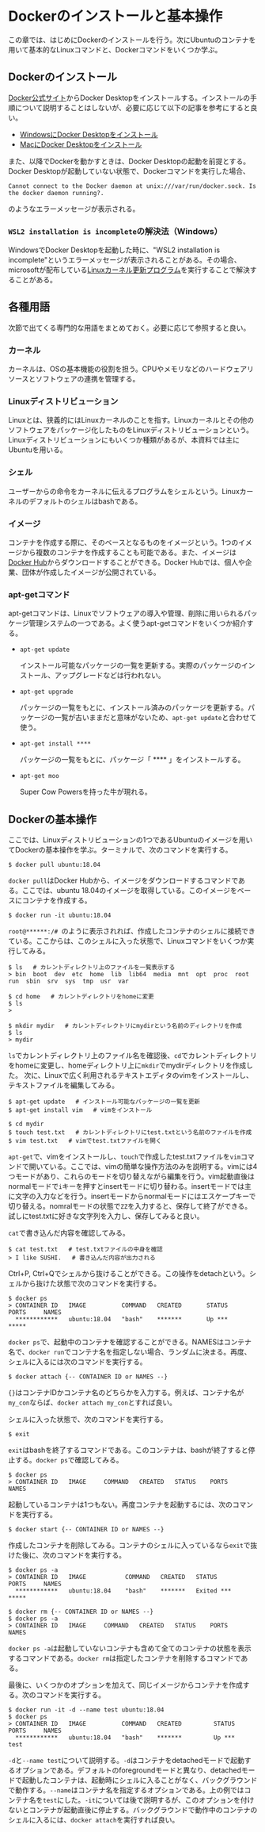 # Dockerのインストールと基本操作

この章では、はじめにDockerのインストールを行う。次にUbuntuのコンテナを用いて基本的なLinuxコマンドと、Dockerコマンドをいくつか学ぶ。

## Dockerのインストール

[Docker公式サイト](https://www.docker.com/)からDocker Desktopをインストールする。インストールの手順について説明することはしないが、必要に応じて以下の記事を参考にすると良い。
* [WindowsにDocker Desktopをインストール](https://docs.docker.jp/desktop/windows/install.html#windows-docker-desktop)
* [MacにDocker Desktopをインストール](https://docs.docker.jp/desktop/mac/install.html)

また、以降でDockerを動かすときは、Docker Desktopの起動を前提とする。Docker Desktopが起動していない状態で、Dockerコマンドを実行した場合、
```
Cannot connect to the Docker daemon at unix:///var/run/docker.sock. Is the docker daemon running?.
```

のようなエラーメッセージが表示される。

### `WSL2 installation is incomplete`の解決法（Windows）
WindowsでDocker Desktopを起動した時に、"WSL2 installation is incomplete"というエラーメッセージが表示されることがある。その場合、microsoftが配布している[Linuxカーネル更新プログラム](https://wslstorestorage.blob.core.windows.net/wslblob/wsl_update_x64.msi)を実行することで解決することがある。

## 各種用語

次節で出てくる専門的な用語をまとめておく。必要に応じて参照すると良い。

### カーネル
カーネルは、OSの基本機能の役割を担う。CPUやメモリなどのハードウェアリソースとソフトウェアの連携を管理する。
### Linuxディストリビューション
Linuxとは、狭義的にはLinuxカーネルのことを指す。Linuxカーネルとその他のソフトウェアをパッケージ化したものをLinuxディストリビューションという。Linuxディストリビューションにもいくつか種類があるが、本資料では主にUbuntuを用いる。
### シェル
ユーザーからの命令をカーネルに伝えるプログラムをシェルという。Linuxカーネルのデフォルトのシェルはbashである。
### イメージ
コンテナを作成する際に、そのベースとなるものをイメージという。1つのイメージから複数のコンテナを作成することも可能である。また、イメージは[Docker Hub](https://hub.docker.com/)からダウンロードすることができる。Docker Hubでは、個人や企業、団体が作成したイメージが公開されている。
### apt-getコマンド
apt-getコマンドは、Linuxでソフトウェアの導入や管理、削除に用いられるパッケージ管理システムの一つである。よく使うapt-getコマンドをいくつか紹介する。

* `apt-get update`

    インストール可能なパッケージの一覧を更新する。実際のパッケージのインストール、アップグレードなどは行われない。
* `apt-get upgrade`

    パッケージの一覧をもとに、インストール済みのパッケージを更新する。パッケージの一覧が古いままだと意味がないため、`apt-get update`と合わせて使う。
* `apt-get install ****`

    パッケージの一覧をもとに、パッケージ「 **** 」をインストールする。
* `apt-get moo`

    Super Cow Powersを持った牛が現れる。

## Dockerの基本操作

ここでは、Linuxディストリビューションの1つであるUbuntuのイメージを用いてDockerの基本操作を学ぶ。ターミナルで、次のコマンドを実行する。
```shell
$ docker pull ubuntu:18.04
```
`docker pull`はDocker Hubから、イメージをダウンロードするコマンドである。ここでは、ubuntu 18.04のイメージを取得している。このイメージをベースにコンテナを作成する。
```shell
$ docker run -it ubuntu:18.04
```
`root@******:/# `のように表示されれば、作成したコンテナのシェルに接続できている。ここからは、このシェルに入った状態で、Linuxコマンドをいくつか実行してみる。
```shell
$ ls   # カレントディレクトリ上のファイルを一覧表示する
> bin  boot  dev  etc  home  lib  lib64  media  mnt  opt  proc  root  run  sbin  srv  sys  tmp  usr  var

$ cd home   # カレントディレクトリをhomeに変更
$ ls
> 

$ mkdir mydir   # カレントディレクトリにmydirという名前のディレクトリを作成
$ ls
> mydir
```
`ls`でカレントディレクトリ上のファイル名を確認後、`cd`でカレントディレクトリをhomeに変更し、homeディレクトリ上に`mkdir`でmydirディレクトリを作成した。
次に、Linuxで広く利用されるテキストエディタのvimをインストールし、テキストファイルを編集してみる。

```shell
$ apt-get update   # インストール可能なパッケージの一覧を更新
$ apt-get install vim   # vimをインストール

$ cd mydir
$ touch test.txt   # カレントディレクトリにtest.txtという名前のファイルを作成
$ vim test.txt   # vimでtest.txtファイルを開く
```
`apt-get`で、vimをインストールし、`touch`で作成したtest.txtファイルを`vim`コマンドで開いている。ここでは、vimの簡単な操作方法のみを説明する。vimには4つモードがあり、これらのモードを切り替えながら編集を行う。vim起動直後はnormalモードで`i`キーを押すとinsertモードに切り替わる。insertモードでは主に文字の入力などを行う。insertモードからnormalモードにはエスケープキーで切り替える。nomralモードの状態で`ZZ`を入力すると、保存して終了ができる。試しにtest.txtに好きな文字列を入力し、保存してみると良い。

`cat`で書き込んだ内容を確認してみる。
```shell
$ cat test.txt   # test.txtファイルの中身を確認
> I like SUSHI.   # 書き込んだ内容が出力される
```

Ctrl+P, Ctrl+Qでシェルから抜けることができる。この操作をdetachという。シェルから抜けた状態で次のコマンドを実行する。
```shell
$ docker ps
> CONTAINER ID   IMAGE          COMMAND   CREATED       STATUS         PORTS     NAMES
  ************   ubuntu:18.04   "bash"    *******       Up ***                   *****
```
`docker ps`で、起動中のコンテナを確認することができる。NAMESはコンテナ名で、`docker run`でコンテナ名を指定しない場合、ランダムに決まる。再度、シェルに入るには次のコマンドを実行する。
```shell
$ docker attach {-- CONTAINER ID or NAMES --}
```
`{}`はコンテナIDかコンテナ名のどちらかを入力する。例えば、コンテナ名が`my_con`ならば、`docker attach my_con`とすれば良い。

シェルに入った状態で、次のコマンドを実行する。
```shell
$ exit
```
`exit`はbashを終了するコマンドである。このコンテナは、bashが終了すると停止する。`docker ps`で確認してみる。
```shell
$ docker ps
> CONTAINER ID   IMAGE     COMMAND   CREATED   STATUS    PORTS     NAMES
```
起動しているコンテナは1つもない。再度コンテナを起動するには、次のコマンドを実行する。
```shell
$ docker start {-- CONTAINER ID or NAMES --}
```
作成したコンテナを削除してみる。コンテナのシェルに入っているなら`exit`で抜けた後に、次のコマンドを実行する。
```shell
$ docker ps -a
> CONTAINER ID   IMAGE           COMMAND   CREATED   STATUS        PORTS     NAMES
  ************   ubuntu:18.04    "bash"    *******   Exited ***              *****

$ docker rm {-- CONTAINER ID or NAMES --}
$ docker ps -a
> CONTAINER ID   IMAGE     COMMAND   CREATED   STATUS    PORTS     NAMES
```
`docker ps -a`は起動していないコンテナも含めて全てのコンテナの状態を表示するコマンドである。`docker rm`は指定したコンテナを削除するコマンドである。

最後に、いくつかのオプションを加えて、同じイメージからコンテナを作成する。次のコマンドを実行する。
```shell
$ docker run -it -d --name test ubuntu:18.04
$ docker ps
> CONTAINER ID   IMAGE          COMMAND   CREATED         STATUS         PORTS     NAMES
  ************   ubuntu:18.04   "bash"    *******         Up ***                   test
```
`-d`と`--name test`について説明する。`-d`はコンテナをdetachedモードで起動するオプションである。デフォルトのforegroundモードと異なり、detachedモードで起動したコンテナは、起動時にシェルに入ることがなく、バックグラウンドで動作する。`--name`はコンテナ名を指定するオプションである。上の例ではコンテナ名を`test`にした。`-it`については後で説明するが、このオプションを付けないとコンテナが起動直後に停止する。バックグラウンドで動作中のコンテナのシェルに入るには、`docker attach`を実行すれば良い。
